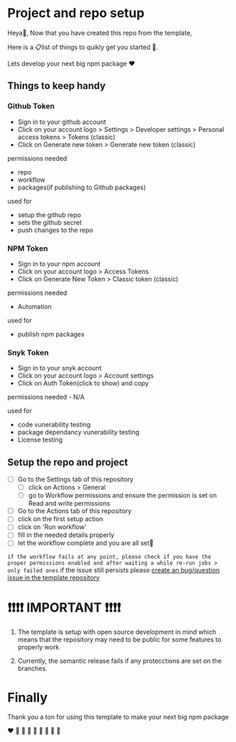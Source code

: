# Project and repo setup

Heya👋, Now that you have created this repo from the template,

Here is a 📋list of things to quikly get you started 🚀.

Lets develop your next big npm package ❤️

## Things to keep handy

### Github Token

-   Sign in to your github account
-   Click on your account logo > Settings > Developer settings > Personal access tokens > Tokens (classic)
-   Click on Generate new token > Generate new token (classic)

permissions needed

-   repo
-   workflow
-   packages(if publishing to Github packages)

used for

-   setup the github repo
-   sets the github secret
-   push changes to the repo

### NPM Token

-   Sign in to your npm account
-   Click on your account logo > Access Tokens
-   Click on Generate New Token > Classic token (classic)

permissions needed

-   Automation

used for

-   publish npm packages

### Snyk Token

-   Sign in to your snyk account
-   Click on your account logo > Account settings
-   Click on Auth Token(click to show) and copy

permissions needed - N/A

used for

-   code vunerability testing
-   package dependancy vunerability testing
-   License testing

## Setup the repo and project

-   [ ] Go to the Settings tab of this repository
    -   [ ] click on Actions > General
    -   [ ] go to Workflow permissions and ensure the permission is set on Read and write permissions
-   [ ] Go to the Actions tab of this repository
-   [ ] click on the first setup action
-   [ ] click on 'Run workflow'
-   [ ] fill in the needed details properly
-   [ ] let the workflow complete and you are all set🥳

`if the workflow fails at any point, please check if you have the proper permissions enabled and after waiting a while re-run jobs > only failed ones`
if the issue still persists please [create an bug/question issue in the template repository](https://github.com/officialk/npm-template/issues/new/choose)

# ❗️❗️❗️❗️ IMPORTANT ❗️❗️❗️❗️

1. The template is setup with open source development in mind
   which means that the repository may need to be public for some features to properly work

2. Currently, the semantic release fails if any protecctions are set on the branches.

# Finally

Thank you a ton for using this template to make your next big npm package

❤️ 🧡 💛 💚 💙 💜 🖤 🤍 🤎
